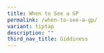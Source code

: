 ```yaml
---
title: When to See a GP
permalink: /when-to-see-a-gp/
variant: tiptap
description: ""
third_nav_title: Giddiness
---
```

